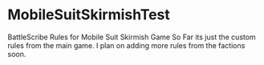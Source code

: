 # MobileSuitSkirmishTest
BattleScribe Rules for Mobile Suit Skirmish Game
So Far its just the custom rules from the main game. I plan on adding more rules from the factions soon.
